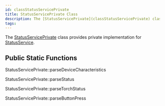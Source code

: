 ```yaml
---
id: classStatusServicePrivate
title: StatusServicePrivate Class
description: The [StatusServicePrivate](classStatusServicePrivate) class provides private implementation for [StatusService](classStatusService).
tags:
---
```

The [StatusServicePrivate](classStatusServicePrivate) class provides private implementation for [StatusService](classStatusService).



## Public Static Functions



StatusServicePrivate::parseDeviceCharacteristics



StatusServicePrivate::parseStatus



StatusServicePrivate::parseTorchStatus



StatusServicePrivate::parseButtonPress



